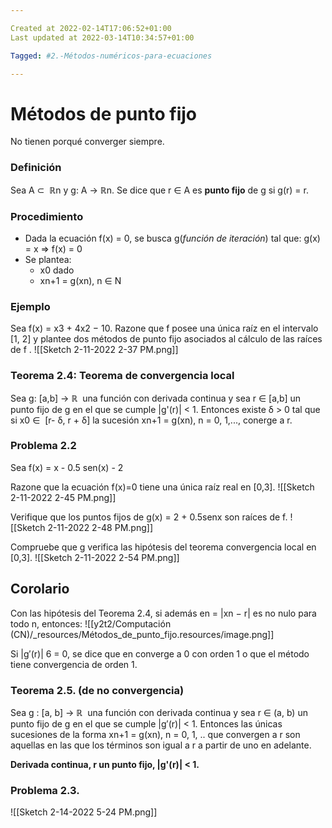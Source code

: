 ```yaml
---

Created at 2022-02-14T17:06:52+01:00
Last updated at 2022-03-14T10:34:57+01:00

Tagged: #2.-Métodos-numéricos-para-ecuaciones

---
```


# Métodos de punto fijo
No tienen porqué converger siempre.


### Definición

Sea A ⊂  ℝn y g: A → ℝn. Se dice que r ∈ A es **punto fijo** de g si g(r) = r.


### Procedimiento

* Dada la ecuación f(x) = 0, se busca g(_función de iteración_) tal que: g(x) = x ⇒ f(x) = 0
* Se plantea:
  * x0 dado
  * xn+1 = g(xn), n ∈ N



### Ejemplo

Sea f(x) = x3 + 4x2 − 10. Razone que f posee una única raíz en el intervalo [1, 2] y plantee dos métodos de punto fijo asociados al cálculo de las raíces de f .
![[Sketch 2-11-2022 2-37 PM.png]]


### Teorema 2.4: Teorema de convergencia local

Sea g: [a,b] → ℝ  una función con derivada continua y sea r ∈ [a,b] un punto fijo de g en el que se cumple |g'(r)| < 1. Entonces existe δ > 0 tal que si x0 ∈  [r- δ, r + δ] la sucesión xn+1 = g(xn), n = 0, 1,..., conerge a r.


### Problema 2.2

Sea f(x) = x - 0.5 sen(x) - 2

Razone que la ecuación f(x)=0 tiene una única raíz real en [0,3].
![[Sketch 2-11-2022 2-45 PM.png]]

Verifique que los puntos fijos de g(x) = 2 + 0.5senx son raíces de f.
![[Sketch 2-11-2022 2-48 PM.png]]

Compruebe que g verifica las hipótesis del teorema convergencia local en [0,3].
![[Sketch 2-11-2022 2-54 PM.png]]


## Corolario

Con las hipótesis del Teorema 2.4, si además en = |xn − r| es no nulo para todo n, entonces:
![[y2t2/Computación (CN)/_resources/Métodos_de_punto_fijo.resources/image.png]]

Si |g′(r)| 6 = 0, se dice que en converge a 0 con orden 1 o que el método tiene convergencia de orden 1.


### Teorema 2.5. (de no convergencia)

Sea g : [a, b] → ℝ  una función con derivada continua y sea r ∈ (a, b) un punto fijo de g en el que se cumple |g′(r)| < 1. Entonces las únicas sucesiones de la forma xn+1 = g(xn), n = 0, 1, .. que convergen a r son aquellas en las que los términos son igual a r a partir de uno en adelante.

**Derivada continua, r un punto fijo, |g'(r)| < 1.**


### Problema 2.3.

![[Sketch 2-14-2022 5-24 PM.png]]

